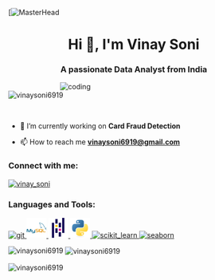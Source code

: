 [![MasterHead](https://png.pngtree.com/thumb_back/fh260/background/20210906/pngtree-ai-artificial-intelligence-starry-sky-portrait-blue-technology-banner-image_804237.jpg)
<h1 align="center">Hi 👋, I'm Vinay Soni</h1>
<h3 align="center">A passionate Data Analyst from India</h3>
<img align="right" alt="coding" width="400" src="https://gifdb.com/images/high/animated-cowboy-computer-coding-w60pcikl6ieg525n.gif">

<p align="left"> <img src="https://komarev.com/ghpvc/?username=vinaysoni6919&label=Profile%20views&color=0e75b6&style=flat" alt="vinaysoni6919" /> </p>

<p align="left"> <a href="https://twitter.com/" target="blank"><img src="https://img.shields.io/twitter/follow/?logo=twitter&style=for-the-badge" alt="" /></a> </p>

- 🔭 I’m currently working on **Card Fraud Detection**

- 📫 How to reach me **vinaysoni6919@gmail.com**

<h3 align="left">Connect with me:</h3>
<p align="left">
<a href="https://instagram.com/vinay_soni" target="blank"><img align="center" src="https://raw.githubusercontent.com/rahuldkjain/github-profile-readme-generator/master/src/images/icons/Social/instagram.svg" alt="vinay_soni" height="30" width="40" /></a>
</p>

<h3 align="left">Languages and Tools:</h3>
<p align="left"> <a href="https://git-scm.com/" target="_blank" rel="noreferrer"> <img src="https://www.vectorlogo.zone/logos/git-scm/git-scm-icon.svg" alt="git" width="40" height="40"/> </a> <a href="https://www.mysql.com/" target="_blank" rel="noreferrer"> <img src="https://raw.githubusercontent.com/devicons/devicon/master/icons/mysql/mysql-original-wordmark.svg" alt="mysql" width="40" height="40"/> </a> <a href="https://pandas.pydata.org/" target="_blank" rel="noreferrer"> <img src="https://raw.githubusercontent.com/devicons/devicon/2ae2a900d2f041da66e950e4d48052658d850630/icons/pandas/pandas-original.svg" alt="pandas" width="40" height="40"/> </a> <a href="https://www.python.org" target="_blank" rel="noreferrer"> <img src="https://raw.githubusercontent.com/devicons/devicon/master/icons/python/python-original.svg" alt="python" width="40" height="40"/> </a> <a href="https://scikit-learn.org/" target="_blank" rel="noreferrer"> <img src="https://upload.wikimedia.org/wikipedia/commons/0/05/Scikit_learn_logo_small.svg" alt="scikit_learn" width="40" height="40"/> </a> <a href="https://seaborn.pydata.org/" target="_blank" rel="noreferrer"> <img src="https://seaborn.pydata.org/_images/logo-mark-lightbg.svg" alt="seaborn" width="40" height="40"/> </a> </p>

<p><img align="left" src="https://github-readme-stats.vercel.app/api/top-langs?username=vinaysoni6919&show_icons=true&locale=en&layout=compact" alt="vinaysoni6919" /></p>

<p>&nbsp;<img align="center" src="https://github-readme-stats.vercel.app/api?username=vinaysoni6919&show_icons=true&locale=en" alt="vinaysoni6919" /></p>

<p><img align="center" src="https://github-readme-streak-stats.herokuapp.com/?user=vinaysoni6919&" alt="vinaysoni6919" /></p>

